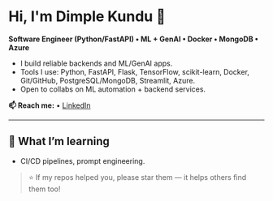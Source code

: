 # Hi, I'm Dimple Kundu 👋

**Software Engineer (Python/FastAPI) • ML + GenAI • Docker • MongoDB • Azure**

- I build reliable backends and ML/GenAI apps.
- Tools I use: Python, FastAPI, Flask, TensorFlow, scikit-learn, Docker, Git/GitHub, PostgreSQL/MongoDB, Streamlit, Azure.  
- Open to collabs on ML automation + backend services.

**📫 Reach me:**  • [LinkedIn](https://linkedin.com/in/dimple-kundu)  


---

## 🌱 What I’m learning
-  CI/CD pipelines, prompt engineering.

> ⭐ If my repos helped you, please star them — it helps others find them too!
